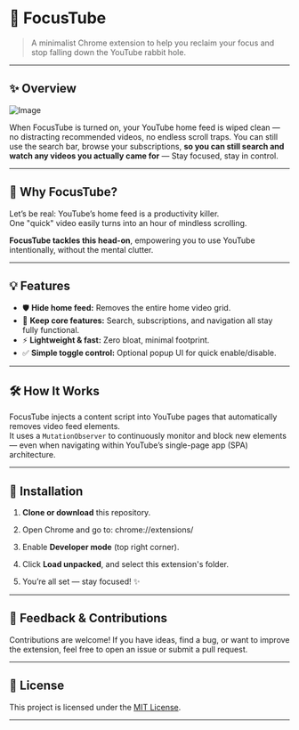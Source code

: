 # 🚀 FocusTube

> A minimalist Chrome extension to help you reclaim your focus and stop falling down the YouTube rabbit hole.

---

## ✨ Overview

![Image](https://github.com/user-attachments/assets/b12383e7-a598-4fe3-bd8d-e79cf527e5fc)

When FocusTube is turned on, your YouTube home feed is wiped clean — no distracting recommended videos, no endless scroll traps. You can still use the search bar, browse your subscriptions, **so you can still search and watch any videos you actually came for** — Stay focused, stay in control.

---

## 🎯 Why FocusTube?

Let’s be real: YouTube’s home feed is a productivity killer.  
One "quick" video easily turns into an hour of mindless scrolling.  

**FocusTube tackles this head-on**, empowering you to use YouTube intentionally, without the mental clutter.

---

## 💡 Features

- 🛡️ **Hide home feed:** Removes the entire home video grid.
- 🔎 **Keep core features:** Search, subscriptions, and navigation all stay fully functional.
- ⚡ **Lightweight & fast:** Zero bloat, minimal footprint.
- ✅ **Simple toggle control:** Optional popup UI for quick enable/disable.

---

## 🛠️ How It Works

FocusTube injects a content script into YouTube pages that automatically removes video feed elements.  
It uses a `MutationObserver` to continuously monitor and block new elements — even when navigating within YouTube’s single-page app (SPA) architecture.

---

## 🚧 Installation

1. **Clone or download** this repository.

2. Open Chrome and go to: chrome://extensions/

3. Enable **Developer mode** (top right corner).

4. Click **Load unpacked**, and select this extension's folder.

5. You’re all set — stay focused! ✨

---

## 💬 Feedback & Contributions

Contributions are welcome! If you have ideas, find a bug, or want to improve the extension, feel free to open an issue or submit a pull request.

---

## 📄 License

This project is licensed under the [MIT License](LICENSE).

---
